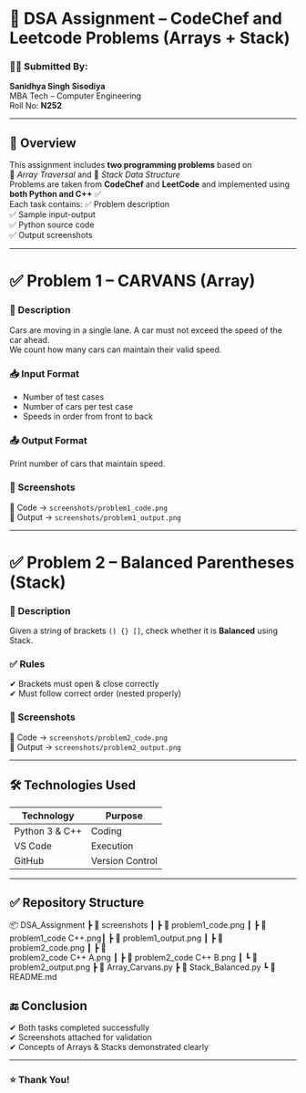 # 🚀 DSA Assignment – CodeChef and Leetcode Problems (Arrays + Stack)
 
### 👨‍🎓 Submitted By:
**Sanidhya Singh Sisodiya**  
MBA Tech – Computer Engineering  
Roll No: **N252**
 
---
 
## 📘 Overview
This assignment includes **two programming problems** based on  
📌 *Array Traversal* and 📌 *Stack Data Structure*  
Problems are taken from **CodeChef** and **LeetCode** and implemented using **both Python and C++** ✅  
Each task contains:
✅ Problem description  
✅ Sample input-output  
✅ Python source code  
✅ Output screenshots  
 
---
 
# ✅ Problem 1 – CARVANS (Array)
 
### 🔹 Description
Cars are moving in a single lane. 
A car must not exceed the speed of the car ahead.  
We count how many cars can maintain their valid speed.
 
### 📥 Input Format
- Number of test cases  
- Number of cars per test case  
- Speeds in order from front to back  
 
### 📤 Output Format
Print number of cars that maintain speed.
 
### 📌 Screenshots
📎 Code → `screenshots/problem1_code.png`  
📎 Output → `screenshots/problem1_output.png`
 
---
 
# ✅ Problem 2 – Balanced Parentheses (Stack)
 
### 🔹 Description
Given a string of brackets `() {} []`, check whether it is **Balanced** using Stack.
 
### ✅ Rules
✔ Brackets must open & close correctly  
✔ Must follow correct order (nested properly)
 
### 📌 Screenshots
📎 Code → `screenshots/problem2_code.png`  
📎 Output → `screenshots/problem2_output.png`
 
---
 
## 🛠️ Technologies Used
| Technology | Purpose |
|-----------|---------|
| Python 3 & C++ | Coding |
| VS Code | Execution |
| GitHub | Version Control |
 
---
 
## ✅ Repository Structure

📦 DSA_Assignment ┣ 📁 screenshots ┃ ┣ 
📸 problem1_code.png ┃ ┣ 📸 
problem1_code C++.png┃ ┣ 📸
problem1_output.png ┃ ┣ 📸 
problem2_code.png ┃ ┣ 📸  
problem2_code C++ A.png ┃ ┣ 📸 
problem2_code C++ B.png ┃ ┗ 📸
problem2_output.png ┣ 🐍 
Array_Carvans.py ┣ 🐍 Stack_Balanced.py 
┗ 📄 README.md



## 🔚 Conclusion
✔ Both tasks completed successfully  
✔ Screenshots attached for validation  
✔ Concepts of Arrays & Stacks demonstrated clearly
 
---
 
### ⭐ Thank You!

